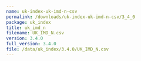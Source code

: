 ```yaml
---
name: uk-index-uk-imd-n-csv
permalink: /downloads/uk-index-uk-imd-n-csv/3_4_0
package: uk_index
title: uk_imd_n
filename: UK_IMD_N.csv
version: 3.4.0
full_version: 3.4.0
file: /data/uk_index/3.4.0/UK_IMD_N.csv
---
```

